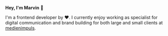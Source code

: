 **Hey, I'm Marvin** 👋

I'm a frontend developer by ❤️. I currently enjoy working as specialist for digital communication and brand building for both large and small clients at [medienimpuls](https://www.medienimpuls.com/).
